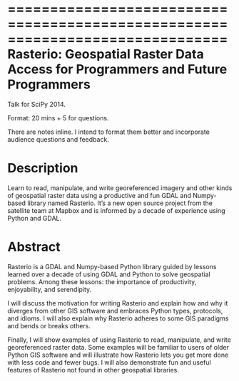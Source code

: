 ==============================================================================
Rasterio: Geospatial Raster Data Access for Programmers and Future Programmers
==============================================================================

Talk for SciPy 2014.

Format: 20 mins + 5 for questions.

There are notes inline. I intend to format them better and incorporate
audience questions and feedback.

# Description

Learn to read, manipulate, and write georeferenced imagery and other kinds of
geospatial raster data using a productive and fun GDAL and Numpy-based library
named Rasterio. It’s a new open source project from the satellite team at
Mapbox and is informed by a decade of experience using Python and GDAL.  

# Abstract

Rasterio is a GDAL and Numpy-based Python library guided by lessons learned
over a decade of using GDAL and Python to solve geospatial problems. Among
these lessons: the importance of productivity, enjoyability, and serendipity.

I will discuss the motivation for writing Rasterio and explain how and why it
diverges from other GIS software and embraces Python types, protocols, and
idioms. I will also explain why Rasterio adheres to some GIS paradigms and
bends or breaks others.

Finally, I will show examples of using Rasterio to read, manipulate, and write
georeferenced raster data. Some examples will be familiar to users of older
Python GIS software and will illustrate how Rasterio lets you get more done
with less code and fewer bugs. I will also demonstrate fun and useful features
of Rasterio not found in other geospatial libraries.

